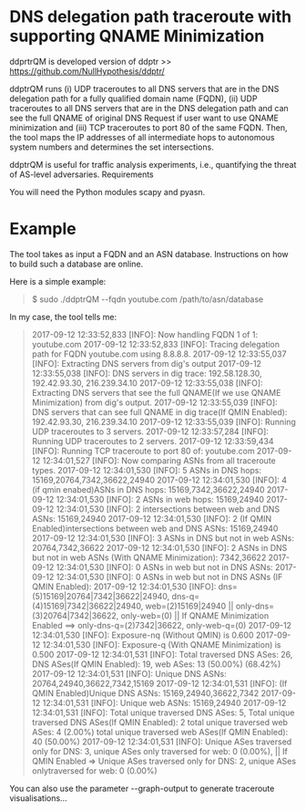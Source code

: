 # DNS delegation path traceroute with supporting QNAME Minimization

ddprtrQM is developed version of ddptr >> https://github.com/NullHypothesis/ddptr/

ddptrQM runs (i) UDP traceroutes to all DNS servers that are in the DNS delegation path for a fully qualified domain name (FQDN), (ii) UDP traceroutes to all DNS servers that are in the DNS delegation path and can see the full QNAME of original DNS Request if user want to use QNAME minimization and (iii) TCP traceroutes to port 80 of the same FQDN. Then, the tool maps the IP addresses of all intermediate hops to autonomous system numbers and determines the set intersections.

ddptrQM is useful for traffic analysis experiments, i.e., quantifying the threat of AS-level adversaries.
Requirements

You will need the Python modules scapy and pyasn.

# Example

The tool takes as input a FQDN and an ASN database. Instructions on how to build such a database are online.

Here is a simple example:

 > $ sudo ./ddptrQM --fqdn youtube.com /path/to/asn/database

In my case, the tool tells me:

> 2017-09-12 12:33:52,833 [INFO]: Now handling FQDN 1 of 1: youtube.com
> 2017-09-12 12:33:52,833 [INFO]: Tracing delegation path for FQDN youtube.com using 8.8.8.8.
2017-09-12 12:33:55,037 [INFO]: Extracting DNS servers from dig's output
2017-09-12 12:33:55,038 [INFO]: DNS servers in dig trace: 192.58.128.30, 192.42.93.30, 216.239.34.10
2017-09-12 12:33:55,038 [INFO]: Extracting DNS servers that see the full QNAME(If we use QNAME Minimization) from dig's output.
2017-09-12 12:33:55,039 [INFO]: DNS servers that can see full QNAME in dig trace(If QMIN Enabled): 192.42.93.30, 216.239.34.10
2017-09-12 12:33:55,039 [INFO]: Running UDP traceroutes to 3 servers.
2017-09-12 12:33:57,284 [INFO]: Running UDP traceroutes to 2 servers.
2017-09-12 12:33:59,434 [INFO]: Running TCP traceroute to port 80 of: youtube.com
2017-09-12 12:34:01,527 [INFO]: Now comparing ASNs from all traceroute types.
2017-09-12 12:34:01,530 [INFO]: 5 ASNs in DNS hops: 15169,20764,7342,36622,24940
2017-09-12 12:34:01,530 [INFO]: 4 (if qmin enabed)ASNs in DNS hops: 15169,7342,36622,24940
2017-09-12 12:34:01,530 [INFO]: 2 ASNs in web hops: 15169,24940
2017-09-12 12:34:01,530 [INFO]: 2 intersections between web and DNS ASNs: 15169,24940
2017-09-12 12:34:01,530 [INFO]: 2 (If QMIN Enabled)intersections between web and DNS ASNs: 15169,24940
2017-09-12 12:34:01,530 [INFO]: 3 ASNs in DNS but not in web ASNs: 20764,7342,36622
2017-09-12 12:34:01,530 [INFO]: 2 ASNs in DNS but not in web ASNs (With QNAME Minimization): 7342,36622
2017-09-12 12:34:01,530 [INFO]: 0 ASNs in web but not in DNS ASNs: 
2017-09-12 12:34:01,530 [INFO]: 0 ASNs in web but not in DNS ASNs (IF QMIN Enabled): 
2017-09-12 12:34:01,530 [INFO]: dns=(5)15169|20764|7342|36622|24940, dns-q=(4)15169|7342|36622|24940, web=(2)15169|24940 || only-dns=(3)20764|7342|36622, only-web=(0) || If QNAME Minimization Enabled ==> only-dns-q=(2)7342|36622, only-web-q=(0)
2017-09-12 12:34:01,530 [INFO]: Exposure-nq (Without QMIN) is 0.600
2017-09-12 12:34:01,530 [INFO]: Exposure-q (With QNAME Minimization) is 0.500
2017-09-12 12:34:01,531 [INFO]: Total traversed DNS ASes: 26, DNS ASes(If QMIN Enabled): 19, web ASes: 13 (50.00%) (68.42%)
2017-09-12 12:34:01,531 [INFO]: Unique DNS ASNs: 20764,24940,36622,7342,15169
2017-09-12 12:34:01,531 [INFO]: (If QMIN Enabled)Unique DNS ASNs: 15169,24940,36622,7342
2017-09-12 12:34:01,531 [INFO]: Unique web ASNs: 15169,24940
2017-09-12 12:34:01,531 [INFO]: Total unique traversed DNS ASes: 5, Total unique traversed DNS ASes(If QMIN Enabled): 2 total unique traversed web ASes: 4 (2.00%) total unique traversed web ASes(If QMIN Enabled): 40 (50.00%)
2017-09-12 12:34:01,531 [INFO]: Unique ASes traversed only for DNS: 3, unique ASes only traversed for web: 0 (0.00%), || If QMIN
Enabled => Unique ASes traversed only for DNS: 2, unique ASes onlytraversed for web: 0 (0.00%)

You can also use the parameter --graph-output to generate traceroute visualisations...

